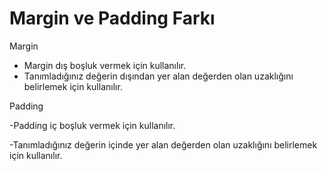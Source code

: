 # Margin ve Padding Farkı
 Margin
- Margin dış boşluk vermek için kullanılır.
- Tanımladığınız değerin dışından yer alan değerden olan uzaklığını belirlemek için kullanılır.

Padding

-Padding iç boşluk vermek için kullanılır.

-Tanımladığınız değerin içinde yer alan değerden olan uzaklığını belirlemek için kullanılır.
